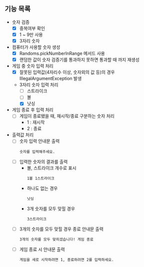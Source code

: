 ## 기능 목록
* 숫자 검증
    - [x] 중복여부 확인
    - [X] 1 ~ 9만 사용
    - [x] 3자리 숫자
* 컴퓨터가 사용할 숫자 생성
    - [X] Randoms.pickNumberInRange 메서드 사용
    - [X] 랜덤한 값이 숫자 검증기를 통과하지 못하면 통과할 때 까지 재생성
* 게임 중 숫자 입력 처리
    - [X] 잘못된 입력값(4자리수 이상, 숫자외의 값 등)의 경우 IllegalArgumentException 발생
    * 3자리 숫자 입력 처리
        - [ ] 스트라이크
        - [ ] 볼
        - [X] 낫싱
* 게임 종료 후 입력 처리
    - [ ] 게임이 종료됐을 때, 재시작/종료 구분하는 숫자 처리
        * 1 : 재시작
        * 2 : 종료
* 출력값 처리
    - [ ] 숫자 입력 안내문 출력
        ```
        숫자를 입력해주세요.
        ```
    - [ ] 입력한 숫자의 결과를 출력
        * 볼, 스트라이크 개수로 표시 
            ```
            1볼 1스트라이크
            ```
        * 하나도 없는 경우
            ```
            낫싱
            ```
        * 3개 숫자를 모두 맞힐 경우
            ```
            3스트라이크
            ```
    - [ ] 3개의 숫자를 모두 맞힐 경우 종료 안내문 출력
        ```
        3개의 숫자를 모두 맞히셨습니다! 게임 종료
        ```
    - [ ] 게임 종료 시 안내문 출력
        ```
        게임을 새로 시작하려면 1, 종료하려면 2를 입력하세요.
        ```
